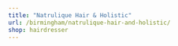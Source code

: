 ```yaml
---
title: "Natrulique Hair & Holistic"
url: /birmingham/natrulique-hair-and-holistic/
shop: hairdresser
---
```

